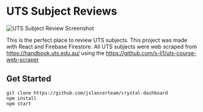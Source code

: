 # UTS Subject Reviews

![UTS Subject Review Screenshot](https://user-images.githubusercontent.com/62984456/104499744-a8c80880-5631-11eb-9d5b-1d25e36a311f.png)

This is the perfect place to review UTS subjects. This project was made with React and Firebase Firestore. All UTS subjects were web scraped from https://handbook.uts.edu.au/ using the https://github.com/s-li1/uts-course-web-scraper

## Get Started

```
git clone https://github.com/jslancerteam/crystal-dashboard
npm install
npm start
```

